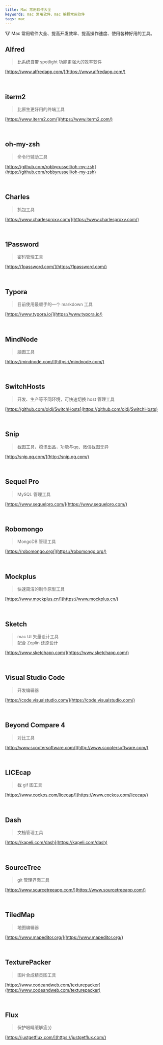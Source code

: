 ```yaml
---
title: Mac 常用软件大全
keywords: mac 常用软件，mac 编程常用软件
tags: mac
---
```


:cow: Mac 常用软件大全、提高开发效率、提高操作速度、使用各种好用的工具。
<!--more-->

## Alfred

> 比系统自带 spotlight 功能更强大的效率软件

[https://www.alfredapp.com/](https://www.alfredapp.com/)

<br>

## iterm2

> 比原生更好用的终端工具

[https://www.iterm2.com/](https://www.iterm2.com/)

<br>

## oh-my-zsh

> 命令行辅助工具

[https://github.com/robbyrussell/oh-my-zsh](https://github.com/robbyrussell/oh-my-zsh)

<br>

## Charles

> 抓包工具

[https://www.charlesproxy.com/](https://www.charlesproxy.com/)

<br>

## 1Password

> 密码管理工具

[https://1password.com/](https://1password.com/)

<br>

## Typora

> 目前使用最顺手的一个 markdown 工具

[https://www.typora.io/](https://www.typora.io/)

<br>

## MindNode

> 脑图工具

[https://mindnode.com/](https://mindnode.com/)

<br>

## SwitchHosts

> 开发、生产等不同环境，可快速切换 host 管理工具

[https://github.com/oldj/SwitchHosts](https://github.com/oldj/SwitchHosts)

<br>

## Snip

> 截图工具，腾讯出品，功能与qq、微信截图无异

[http://snip.qq.com/](http://snip.qq.com/)

<br>

## Sequel Pro

> MySQL 管理工具

[https://www.sequelpro.com/](https://www.sequelpro.com/)

<br>

## Robomongo

> MongoDB 管理工具

[https://robomongo.org/](https://robomongo.org/)

<br>

## Mockplus

> 快速简洁的制作原型工具

[https://www.mockplus.cn/](https://www.mockplus.cn/)

<br>

## Sketch

> mac UI 矢量设计工具 <br>
> 配合 Zeplin 还原设计

[https://www.sketchapp.com/](https://www.sketchapp.com/)

<br>

## Visual Studio Code

> 开发编辑器

[https://code.visualstudio.com/](https://code.visualstudio.com/)

<br>

## Beyond Compare 4

> 对比工具

[http://www.scootersoftware.com/](http://www.scootersoftware.com/)

<br>

## LICEcap

> 截 gif 图工具

[https://www.cockos.com/licecap/](https://www.cockos.com/licecap/)

<br>

## Dash

> 文档管理工具

[https://kapeli.com/dash](https://kapeli.com/dash)

<br>

## SourceTree

> git 管理界面工具

[https://www.sourcetreeapp.com/](https://www.sourcetreeapp.com/)

<br>

## TiledMap

> 地图编辑器

[https://www.mapeditor.org/](https://www.mapeditor.org/)

<br>

## TexturePacker

> 图片合成精灵图工具

[https://www.codeandweb.com/texturepacker](https://www.codeandweb.com/texturepacker)

<br>

## Flux

> 保护眼睛缓解疲劳

[https://justgetflux.com/](https://justgetflux.com/)